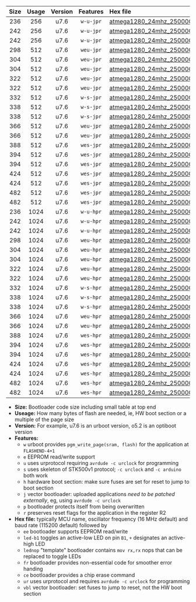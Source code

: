 |Size|Usage|Version|Features|Hex file|
|:-:|:-:|:-:|:-:|:--|
|236|256|u7.6|`w-u-jpr`|[atmega1280_24mhz_250000bps_ur_vbl.hex](https://raw.githubusercontent.com/stefanrueger/urboot/main//atmega1280_24mhz_250000bps_ur_vbl.hex)|
|242|256|u7.6|`w-u-jpr`|[atmega1280_24mhz_250000bps_led+b7_ur_vbl.hex](https://raw.githubusercontent.com/stefanrueger/urboot/main//atmega1280_24mhz_250000bps_led+b7_ur_vbl.hex)|
|242|256|u7.6|`w-u-jpr`|[atmega1280_24mhz_250000bps_lednop_ur_vbl.hex](https://raw.githubusercontent.com/stefanrueger/urboot/main//atmega1280_24mhz_250000bps_lednop_ur_vbl.hex)|
|298|512|u7.6|`weu-jpr`|[atmega1280_24mhz_250000bps_ee_ur_vbl.hex](https://raw.githubusercontent.com/stefanrueger/urboot/main//atmega1280_24mhz_250000bps_ee_ur_vbl.hex)|
|304|512|u7.6|`weu-jpr`|[atmega1280_24mhz_250000bps_ee_led+b7_ur_vbl.hex](https://raw.githubusercontent.com/stefanrueger/urboot/main//atmega1280_24mhz_250000bps_ee_led+b7_ur_vbl.hex)|
|304|512|u7.6|`weu-jpr`|[atmega1280_24mhz_250000bps_ee_lednop_ur_vbl.hex](https://raw.githubusercontent.com/stefanrueger/urboot/main//atmega1280_24mhz_250000bps_ee_lednop_ur_vbl.hex)|
|322|512|u7.6|`weu-jpr`|[atmega1280_24mhz_250000bps_ee_led+b7_fr_ur_vbl.hex](https://raw.githubusercontent.com/stefanrueger/urboot/main//atmega1280_24mhz_250000bps_ee_led+b7_fr_ur_vbl.hex)|
|322|512|u7.6|`weu-jpr`|[atmega1280_24mhz_250000bps_ee_lednop_fr_ur_vbl.hex](https://raw.githubusercontent.com/stefanrueger/urboot/main//atmega1280_24mhz_250000bps_ee_lednop_fr_ur_vbl.hex)|
|332|512|u7.6|`w-s-jpr`|[atmega1280_24mhz_250000bps_vbl.hex](https://raw.githubusercontent.com/stefanrueger/urboot/main//atmega1280_24mhz_250000bps_vbl.hex)|
|338|512|u7.6|`w-s-jpr`|[atmega1280_24mhz_250000bps_led+b7_vbl.hex](https://raw.githubusercontent.com/stefanrueger/urboot/main//atmega1280_24mhz_250000bps_led+b7_vbl.hex)|
|338|512|u7.6|`w-s-jpr`|[atmega1280_24mhz_250000bps_lednop_vbl.hex](https://raw.githubusercontent.com/stefanrueger/urboot/main//atmega1280_24mhz_250000bps_lednop_vbl.hex)|
|366|512|u7.6|`weu-jpr`|[atmega1280_24mhz_250000bps_ee_led+b7_fr_ce_ur_vbl.hex](https://raw.githubusercontent.com/stefanrueger/urboot/main//atmega1280_24mhz_250000bps_ee_led+b7_fr_ce_ur_vbl.hex)|
|366|512|u7.6|`weu-jpr`|[atmega1280_24mhz_250000bps_ee_lednop_fr_ce_ur_vbl.hex](https://raw.githubusercontent.com/stefanrueger/urboot/main//atmega1280_24mhz_250000bps_ee_lednop_fr_ce_ur_vbl.hex)|
|388|512|u7.6|`wes-jpr`|[atmega1280_24mhz_250000bps_ee_vbl.hex](https://raw.githubusercontent.com/stefanrueger/urboot/main//atmega1280_24mhz_250000bps_ee_vbl.hex)|
|394|512|u7.6|`wes-jpr`|[atmega1280_24mhz_250000bps_ee_led+b7_vbl.hex](https://raw.githubusercontent.com/stefanrueger/urboot/main//atmega1280_24mhz_250000bps_ee_led+b7_vbl.hex)|
|394|512|u7.6|`wes-jpr`|[atmega1280_24mhz_250000bps_ee_lednop_vbl.hex](https://raw.githubusercontent.com/stefanrueger/urboot/main//atmega1280_24mhz_250000bps_ee_lednop_vbl.hex)|
|424|512|u7.6|`wes-jpr`|[atmega1280_24mhz_250000bps_ee_led+b7_fr_vbl.hex](https://raw.githubusercontent.com/stefanrueger/urboot/main//atmega1280_24mhz_250000bps_ee_led+b7_fr_vbl.hex)|
|424|512|u7.6|`wes-jpr`|[atmega1280_24mhz_250000bps_ee_lednop_fr_vbl.hex](https://raw.githubusercontent.com/stefanrueger/urboot/main//atmega1280_24mhz_250000bps_ee_lednop_fr_vbl.hex)|
|482|512|u7.6|`wes-jpr`|[atmega1280_24mhz_250000bps_ee_led+b7_fr_ce_vbl.hex](https://raw.githubusercontent.com/stefanrueger/urboot/main//atmega1280_24mhz_250000bps_ee_led+b7_fr_ce_vbl.hex)|
|482|512|u7.6|`wes-jpr`|[atmega1280_24mhz_250000bps_ee_lednop_fr_ce_vbl.hex](https://raw.githubusercontent.com/stefanrueger/urboot/main//atmega1280_24mhz_250000bps_ee_lednop_fr_ce_vbl.hex)|
|236|1024|u7.6|`w-u-hpr`|[atmega1280_24mhz_250000bps_ur.hex](https://raw.githubusercontent.com/stefanrueger/urboot/main//atmega1280_24mhz_250000bps_ur.hex)|
|242|1024|u7.6|`w-u-hpr`|[atmega1280_24mhz_250000bps_led+b7_ur.hex](https://raw.githubusercontent.com/stefanrueger/urboot/main//atmega1280_24mhz_250000bps_led+b7_ur.hex)|
|242|1024|u7.6|`w-u-hpr`|[atmega1280_24mhz_250000bps_lednop_ur.hex](https://raw.githubusercontent.com/stefanrueger/urboot/main//atmega1280_24mhz_250000bps_lednop_ur.hex)|
|298|1024|u7.6|`weu-hpr`|[atmega1280_24mhz_250000bps_ee_ur.hex](https://raw.githubusercontent.com/stefanrueger/urboot/main//atmega1280_24mhz_250000bps_ee_ur.hex)|
|304|1024|u7.6|`weu-hpr`|[atmega1280_24mhz_250000bps_ee_led+b7_ur.hex](https://raw.githubusercontent.com/stefanrueger/urboot/main//atmega1280_24mhz_250000bps_ee_led+b7_ur.hex)|
|304|1024|u7.6|`weu-hpr`|[atmega1280_24mhz_250000bps_ee_lednop_ur.hex](https://raw.githubusercontent.com/stefanrueger/urboot/main//atmega1280_24mhz_250000bps_ee_lednop_ur.hex)|
|322|1024|u7.6|`weu-hpr`|[atmega1280_24mhz_250000bps_ee_led+b7_fr_ur.hex](https://raw.githubusercontent.com/stefanrueger/urboot/main//atmega1280_24mhz_250000bps_ee_led+b7_fr_ur.hex)|
|322|1024|u7.6|`weu-hpr`|[atmega1280_24mhz_250000bps_ee_lednop_fr_ur.hex](https://raw.githubusercontent.com/stefanrueger/urboot/main//atmega1280_24mhz_250000bps_ee_lednop_fr_ur.hex)|
|332|1024|u7.6|`w-s-hpr`|[atmega1280_24mhz_250000bps.hex](https://raw.githubusercontent.com/stefanrueger/urboot/main//atmega1280_24mhz_250000bps.hex)|
|338|1024|u7.6|`w-s-hpr`|[atmega1280_24mhz_250000bps_led+b7.hex](https://raw.githubusercontent.com/stefanrueger/urboot/main//atmega1280_24mhz_250000bps_led+b7.hex)|
|338|1024|u7.6|`w-s-hpr`|[atmega1280_24mhz_250000bps_lednop.hex](https://raw.githubusercontent.com/stefanrueger/urboot/main//atmega1280_24mhz_250000bps_lednop.hex)|
|366|1024|u7.6|`weu-hpr`|[atmega1280_24mhz_250000bps_ee_led+b7_fr_ce_ur.hex](https://raw.githubusercontent.com/stefanrueger/urboot/main//atmega1280_24mhz_250000bps_ee_led+b7_fr_ce_ur.hex)|
|366|1024|u7.6|`weu-hpr`|[atmega1280_24mhz_250000bps_ee_lednop_fr_ce_ur.hex](https://raw.githubusercontent.com/stefanrueger/urboot/main//atmega1280_24mhz_250000bps_ee_lednop_fr_ce_ur.hex)|
|388|1024|u7.6|`wes-hpr`|[atmega1280_24mhz_250000bps_ee.hex](https://raw.githubusercontent.com/stefanrueger/urboot/main//atmega1280_24mhz_250000bps_ee.hex)|
|394|1024|u7.6|`wes-hpr`|[atmega1280_24mhz_250000bps_ee_led+b7.hex](https://raw.githubusercontent.com/stefanrueger/urboot/main//atmega1280_24mhz_250000bps_ee_led+b7.hex)|
|394|1024|u7.6|`wes-hpr`|[atmega1280_24mhz_250000bps_ee_lednop.hex](https://raw.githubusercontent.com/stefanrueger/urboot/main//atmega1280_24mhz_250000bps_ee_lednop.hex)|
|424|1024|u7.6|`wes-hpr`|[atmega1280_24mhz_250000bps_ee_led+b7_fr.hex](https://raw.githubusercontent.com/stefanrueger/urboot/main//atmega1280_24mhz_250000bps_ee_led+b7_fr.hex)|
|424|1024|u7.6|`wes-hpr`|[atmega1280_24mhz_250000bps_ee_lednop_fr.hex](https://raw.githubusercontent.com/stefanrueger/urboot/main//atmega1280_24mhz_250000bps_ee_lednop_fr.hex)|
|482|1024|u7.6|`wes-hpr`|[atmega1280_24mhz_250000bps_ee_led+b7_fr_ce.hex](https://raw.githubusercontent.com/stefanrueger/urboot/main//atmega1280_24mhz_250000bps_ee_led+b7_fr_ce.hex)|
|482|1024|u7.6|`wes-hpr`|[atmega1280_24mhz_250000bps_ee_lednop_fr_ce.hex](https://raw.githubusercontent.com/stefanrueger/urboot/main//atmega1280_24mhz_250000bps_ee_lednop_fr_ce.hex)|

- **Size:** Bootloader code size including small table at top end
- **Useage:** How many bytes of flash are needed, ie, HW boot section or a multiple of the page size
- **Version:** For example, u7.6 is an urboot version, o5.2 is an optiboot version
- **Features:**
  + `w` urboot provides `pgm_write_page(sram, flash)` for the application at `FLASHEND-4+1`
  + `e` EEPROM read/write support
  + `u` uses urprotocol requiring `avrdude -c urclock` for programming
  + `s` uses skeleton of STK500v1 protocol; `-c urclock` and `-c arduino` both work
  + `h` hardware boot section: make sure fuses are set for reset to jump to boot section
  + `j` vector bootloader: uploaded applications *need to be patched externally*, eg, using `avrdude -c urclock`
  + `p` bootloader protects itself from being overwritten
  + `r` preserves reset flags for the application in the register R2
- **Hex file:** typically MCU name, oscillator frequency (16 MHz default) and baud rate (115200 default) followed by
  + `ee` bootloader supports EEPROM read/write
  + `led-b1` toggles an active-low LED on pin `B1`, `+` designates an active-high LED
  + `lednop` "template" bootloader contains `mov rx,rx` nops that can be replaced to toggle LEDs
  + `fr` bootloader provides non-essential code for smoother error handing
  + `ce` bootloader provides a chip erase command
  + `ur` uses urprotocol and requires `avrdude -c urclock` for programming
  + `vbl` vector bootloader: set fuses to jump to reset, not the HW boot section

